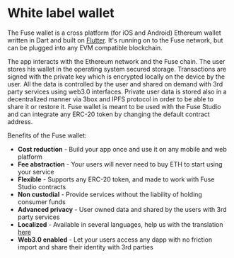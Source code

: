 # White label wallet

The Fuse wallet is a cross platform \(for iOS and Android\) Ethereum wallet written in Dart and built on [Flutter](http://https//flutter.dev/). It's running on to the Fuse network, but can be plugged into any EVM compatible blockchain.

The app interacts with the Ethereum network and the Fuse chain. The user stores his wallet in the operating system secured storage. Transactions are signed with the private key which is encrypted locally on the device by the user. All the data is controlled by the user and shared on demand with 3rd party services using web3.0 interfaces. Private user data is stored also in a decentralized manner via 3box and IPFS protocol in order to be able to share it or restore it. Fuse wallet is meant to be used with the Fuse Studio and can integrate any ERC-20 token by changing the default contract address.

Benefits of the Fuse wallet:

* **Cost reduction** - Build your app once and use it on any  mobile and web platform
* **Fee abstraction** - Your users will never need to buy ETH to start using your service
* **Flexible** - Supports any ERC-20 token, and made to work with Fuse Studio contracts 
* **Non custodial** - Provide services without the liability of holding consumer funds
* **Advanced privacy**  -  User owned data and shared by the users with 3rd party services
* **Localized** - Available in several languages, help us with the translation [here](https://lokalise.co/public/783082135d36f14996c804.53212944/)
* **Web3.0 enabled** - Let your users access any dapp with no friction import and share their identity with 3rd parties

